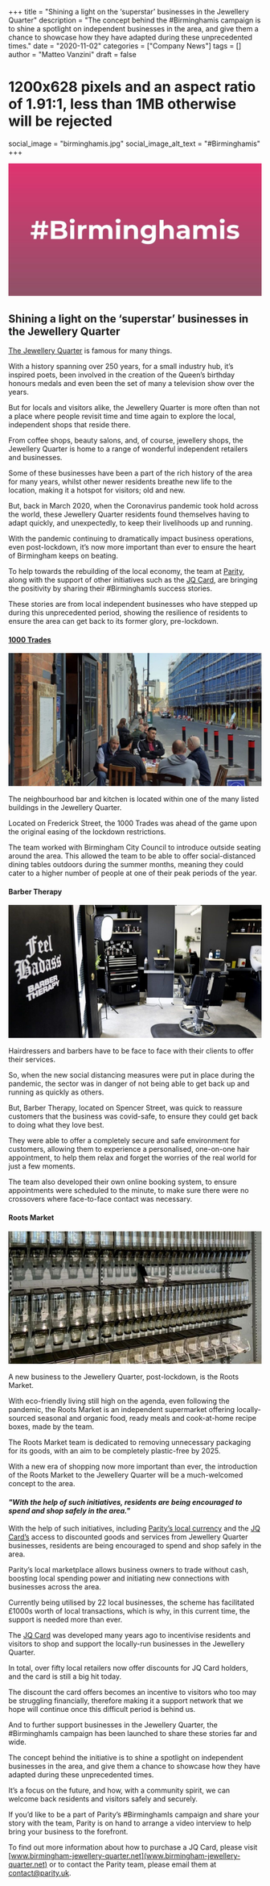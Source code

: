 +++
title = "Shining a light on the ‘superstar’ businesses in the Jewellery Quarter"
description = "The concept behind the #Birminghamis campaign is to shine a spotlight on independent businesses in the area, and give them a chance to showcase how they have adapted during these unprecedented times."
date = "2020-11-02"
categories = ["Company News"]
tags = []
author = "Matteo Vanzini"
draft = false
# 1200x628 pixels and an aspect ratio of 1.91:1, less than 1MB otherwise will be rejected
social_image = "birminghamis.jpg"
social_image_alt_text = "#Birminghamis"
+++

![#Birminghamis](birminghamis.jpg)

## Shining a light on the ‘superstar’ businesses in the Jewellery Quarter

[The Jewellery Quarter](https://www.birmingham-jewellery-quarter.net/) is famous for many things.

With a history spanning over 250 years, for a small industry hub, it’s inspired poets, been involved in the creation of the Queen’s birthday honours medals and even been the set of many a television show over the years.

But for locals and visitors alike, the Jewellery Quarter is more often than not a place where people revisit time and time again to explore the local, independent shops that reside there.

From coffee shops, beauty salons, and, of course, jewellery shops, the Jewellery Quarter is home to a range of wonderful independent retailers and businesses.

Some of these businesses have been a part of the rich history of the area for many years, whilst other newer residents breathe new life to the location, making it a hotspot for visitors; old and new.

But, back in March 2020, when the Coronavirus pandemic took hold across the world, these Jewellery Quarter residents found themselves having to adapt quickly, and unexpectedly, to keep their livelihoods up and running.

With the pandemic continuing to dramatically impact business operations, even post-lockdown, it’s now more important than ever to ensure the heart of Birmingham keeps on beating.

To help towards the rebuilding of the local economy, the team at [Parity](https://parity.uk), along with the support of other initiatives such as the [JQ Card](https://www.birmingham-jewellery-quarter.net/jq-sales/), are bringing the positivity by sharing their #BirminghamIs success stories.

These stories are from local independent businesses who have stepped up during this unprecedented period, showing the resilience of residents to ensure the area can get back to its former glory, pre-lockdown.

#### [1000 Trades](https://www.birmingham-jewellery-quarter.net/listing/1000-trades/)

![1000 Trades outside sittings](1000trades.jpg)

The neighbourhood bar and kitchen is located within one of the many listed buildings in the Jewellery Quarter.

Located on Frederick Street, the 1000 Trades was ahead of the game upon the original easing of the lockdown restrictions. 

The team worked with Birmingham City Council to introduce outside seating around the area. This allowed the team to be able to offer social-distanced dining tables outdoors during the summer months, meaning they could cater to a higher number of people at one of their peak periods of the year.

#### Barber Therapy

![Barber Therapy studio](barber.jpg)

Hairdressers and barbers have to be face to face with their clients to offer their services.
 
So, when the new social distancing measures were put in place during the pandemic, the sector was in danger of not being able to get back up and running as quickly as others.
 
But, Barber Therapy, located on Spencer Street, was quick to reassure customers that the business was covid-safe, to ensure they could get back to doing what they love best.
 
They were able to offer a completely secure and safe environment for customers, allowing them to experience a personalised, one-on-one hair appointment, to help them relax and forget the worries of the real world for just a few moments.
 
The team also developed their own online booking system, to ensure appointments were scheduled to the minute, to make sure there were no crossovers where face-to-face contact was necessary.

#### Roots Market

![Roots Market dispensers](roots-market.jpg)

A new business to the Jewellery Quarter, post-lockdown, is the Roots Market.
 
With eco-friendly living still high on the agenda, even following the pandemic, the Roots Market is an independent supermarket offering locally-sourced seasonal and organic food, ready meals and cook-at-home recipe boxes, made by the team.
 
The Roots Market team is dedicated to removing unnecessary packaging for its goods, with an aim to be completely plastic-free by 2025.
 
With a new era of shopping now more important than ever, the introduction of the Roots Market to the Jewellery Quarter will be a much-welcomed concept to the area.

#### _"With the help of such initiatives, residents are being encouraged to spend and shop safely in the area."_

With the help of such initiatives, including [Parity’s local currency](https://parity.uk/marketplace/) and the [JQ Card’s](https://www.birmingham-jewellery-quarter.net/) access to discounted goods and services from Jewellery Quarter businesses, residents are being encouraged to spend and shop safely in the area.

Parity’s local marketplace allows business owners to trade without cash, boosting local spending power and initiating new connections with businesses across the area.
 
Currently being utilised by 22 local businesses, the scheme has facilitated £1000s worth of local transactions, which is why, in this current time, the support is needed more than ever.
 
The [JQ Card](https://www.birmingham-jewellery-quarter.net/) was developed many years ago to incentivise residents and visitors to shop and support the locally-run businesses in the Jewellery Quarter.
 
In total, over fifty local retailers now offer discounts for JQ Card holders, and the card is still a big hit today.
 
The discount the card offers becomes an incentive to visitors who too may be struggling financially, therefore making it a support network that we hope will continue once this difficult period is behind us.
 
And to further support businesses in the Jewellery Quarter, the #BirminghamIs campaign has been launched to share these stories far and wide.
 
The concept behind the initiative is to shine a spotlight on independent businesses in the area, and give them a chance to showcase how they have adapted during these unprecedented times.
 
It’s a focus on the future, and how, with a community spirit, we can welcome back residents and visitors safely and securely.
 
If you’d like to be a part of Parity’s #BirminghamIs campaign and share your story with the team, Parity is on hand to arrange a video interview to help bring your business to the forefront.
 
To find out more information about how to purchase a JQ Card, please visit [www.birmingham-jewellery-quarter.net](www.birmingham-jewellery-quarter.net) or to contact the Parity team, please email them at contact@parity.uk.

